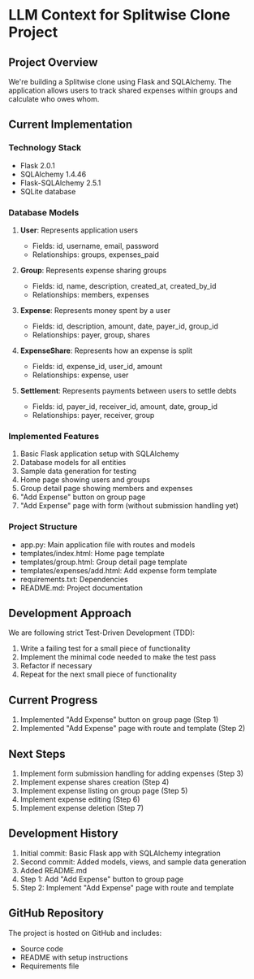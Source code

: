 # LLM Context for Splitwise Clone Project

## Project Overview
We're building a Splitwise clone using Flask and SQLAlchemy. The application allows users to track shared expenses within groups and calculate who owes whom.

## Current Implementation

### Technology Stack
- Flask 2.0.1
- SQLAlchemy 1.4.46
- Flask-SQLAlchemy 2.5.1
- SQLite database

### Database Models
1. **User**: Represents application users
   - Fields: id, username, email, password
   - Relationships: groups, expenses_paid

2. **Group**: Represents expense sharing groups
   - Fields: id, name, description, created_at, created_by_id
   - Relationships: members, expenses

3. **Expense**: Represents money spent by a user
   - Fields: id, description, amount, date, payer_id, group_id
   - Relationships: payer, group, shares

4. **ExpenseShare**: Represents how an expense is split
   - Fields: id, expense_id, user_id, amount
   - Relationships: expense, user

5. **Settlement**: Represents payments between users to settle debts
   - Fields: id, payer_id, receiver_id, amount, date, group_id
   - Relationships: payer, receiver, group

### Implemented Features
1. Basic Flask application setup with SQLAlchemy
2. Database models for all entities
3. Sample data generation for testing
4. Home page showing users and groups
5. Group detail page showing members and expenses
6. "Add Expense" button on group page
7. "Add Expense" page with form (without submission handling yet)

### Project Structure
- app.py: Main application file with routes and models
- templates/index.html: Home page template
- templates/group.html: Group detail page template
- templates/expenses/add.html: Add expense form template
- requirements.txt: Dependencies
- README.md: Project documentation

## Development Approach
We are following strict Test-Driven Development (TDD):
1. Write a failing test for a small piece of functionality
2. Implement the minimal code needed to make the test pass
3. Refactor if necessary
4. Repeat for the next small piece of functionality

## Current Progress
1. Implemented "Add Expense" button on group page (Step 1)
2. Implemented "Add Expense" page with route and template (Step 2)

## Next Steps
1. Implement form submission handling for adding expenses (Step 3)
2. Implement expense shares creation (Step 4)
3. Implement expense listing on group page (Step 5)
4. Implement expense editing (Step 6)
5. Implement expense deletion (Step 7)

## Development History
1. Initial commit: Basic Flask app with SQLAlchemy integration
2. Second commit: Added models, views, and sample data generation
3. Added README.md
4. Step 1: Add "Add Expense" button to group page
5. Step 2: Implement "Add Expense" page with route and template

## GitHub Repository
The project is hosted on GitHub and includes:
- Source code
- README with setup instructions
- Requirements file
